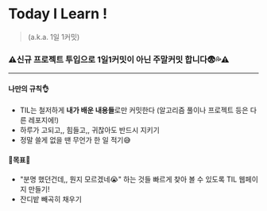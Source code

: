 # Today I Learn !
> (a.k.a. 1일 1커밋)

### **:warning:신규 프로젝트 투입으로 1일1커밋이 아닌 주말커밋 합니다:fearful::sweat_drops::warning:**


***


#### 나만의 규칙:ok_hand:
* TIL는 철저하게 **내가 배운 내용들**로만 커밋한다
 (알고리즘 풀이나 프로젝트 등은 다른 레포지에!)
* 하루가 고되고,, 힘들고,, 귀찮아도 반드시 지키기
* 정말 쓸게 없을 땐 무언가 한 일 적기:sweat_smile:



#### :gem:목표:gem:
* "분명 했던건데,, 뭔지 모르겠네:sob:" 하는 것들 빠르게 찾아 볼 수 있도록 TIL 웹페이지 만들기!
* 잔디밭 빼곡히 채우기